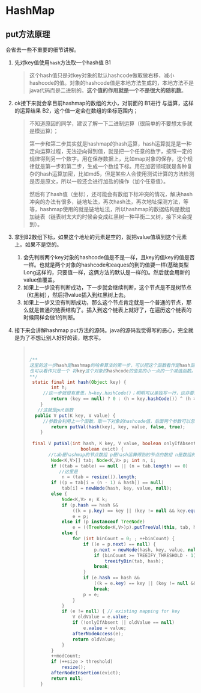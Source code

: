 # HashMap

## put方法原理

会省去一些不重要的细节讲解。

1. 先对key值使用`hash`方法取一个hash值 B1

   > 这个hash值只是对key对象的默认hashcode做取做右移，减小hashcode的值。对象的hashcode值是本地方法生成的，本地方法不是java代码而是二进制的。**这个值的作用就是一个不是很大的随机数**。

2. ok接下来就会拿目前hashmap的数组的大小，对前面的 B1进行 与运算，这样的运算结果 B2，这个值一定会在数组的坐标范围内；

   >    不知道原因的同学，建议了解一下二进制运算（很简单的不要想太多就是模运算）；
   >
   >    第一步和第二步其实就是hashmap的hash运算，hash运算就是是一种定向运算过程，无法逆向得到值，就是把一个任意的数字，按照一定的规律得到另一个数字。用在保存数据上，比如map对象的保存，这个规律就是第一步和第二步，生成一个数组下标。用在加密领域就是各种复杂的hash运算加密，比如md5，但是某些人会使用测试计算的方法检测是否是原文，所以一般还会进行加盐的操作（加个任意值）。
   >
   >   然后有了hash值（坐标），还可能会有数组下标冲突的情况，解决hash冲突的办法有很多，链地址法，再次hash法，再次地址探测方法，等等，hashmap使用的就是链地址法，所以hashmap的数据结构是数组加链表（链表树太大的时候会变成红黑树一种平衡二叉树，接下来会提到）。 

3. 拿到B2数组下标，如果这个地址的元素是空的，就把value值填到这个元素上。如果不是空的。

   1. 会先判断两个key对象的hashcode值是不是一样，且key的值key的值是否一样。也就是两个对象的hashcode和eaques的到的值要一样(基础类型Long这样的，只要值一样，这俩方法的默认是一样的)。然后就会用新的value值覆盖。
   2. 如果上一步没有判断成功，下一步就会继续判断，这个节点是不是树节点（红黑树），然后把value插入到红黑树上去。
   3. 如果上一步又没有判断成功，那么这个节点肯定就是一个普通的节点，那么就是普通的链表结构了。插入到这个链表上就好了，在遍历这个链表的时候同样会做1的判断。

4. 接下来会讲解hashmap put方法的源码。java的源码我觉得写的恶心，完全就是为了不想让别人好好的读，瞎求写。

   > ```java
   > 
   > 
   > /**
   > 这里的这一步hash是hashmap的哈希算法的第一步，可以把这个函数看作是hash函数，
   > 也可以看作只是一个 将key这个对象的hashcode的值变的小一点的一个减值函数。就是这么简单
   > **/ 
   >  static final int hash(Object key) {
   >         int h;
   >      //这一步就很有意思，h=key.hashCode()；明明可以单独写一行，这非要到表达式里面，就这么省行数？但是也没省代码量啊
   >         return (key == null) ? 0 : (h = key.hashCode()) ^ (h >>> 16);
   >     }
   > 	//这就是put函数
   >   public V put(K key, V value) {
   > 	  //参数会利用上一个函数，取一下对象的hashcode值，后面两个参数可以忽略一下
   >         return putVal(hash(key), key, value, false, true);
   >     }
   >  
   >  final V putVal(int hash, K key, V value, boolean onlyIfAbsent,
   >                    boolean evict) {
   > 		//tab是hashmap的节点数组 p是hash运算得到的节点的数组 n是数组的长度 i是
   >         Node<K,V>[] tab; Node<K,V> p; int n, i;
   >         if ((tab = table) == null || (n = tab.length) == 0)
   > 			//这里是
   >             n = (tab = resize()).length;
   >         if ((p = tab[i = (n - 1) & hash]) == null)
   >             tab[i] = newNode(hash, key, value, null);
   >         else {
   >             Node<K,V> e; K k;
   >             if (p.hash == hash &&
   >                 ((k = p.key) == key || (key != null && key.equals(k))))
   >                 e = p;
   >             else if (p instanceof TreeNode)
   >                 e = ((TreeNode<K,V>)p).putTreeVal(this, tab, hash, key, value);
   >             else {
   >                 for (int binCount = 0; ; ++binCount) {
   >                     if ((e = p.next) == null) {
   >                         p.next = newNode(hash, key, value, null);
   >                         if (binCount >= TREEIFY_THRESHOLD - 1) // -1 for 1st
   >                             treeifyBin(tab, hash);
   >                         break;
   >                     }
   >                     if (e.hash == hash &&
   >                         ((k = e.key) == key || (key != null && key.equals(k))))
   >                         break;
   >                     p = e;
   >                 }
   >             }
   >             if (e != null) { // existing mapping for key
   >                 V oldValue = e.value;
   >                 if (!onlyIfAbsent || oldValue == null)
   >                     e.value = value;
   >                 afterNodeAccess(e);
   >                 return oldValue;
   >             }
   >         }
   >         ++modCount;
   >         if (++size > threshold)
   >             resize();
   >         afterNodeInsertion(evict);
   >         return null;
   >     }
   > ```
   >
   > 